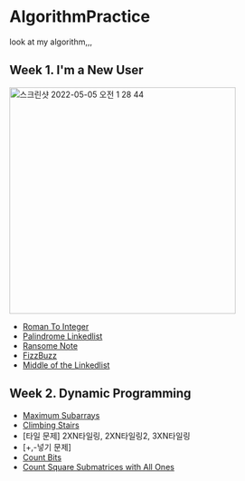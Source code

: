 # AlgorithmPractice
look at my algorithm,,, 

## Week 1. I'm a New User
<img width="400" alt="스크린샷 2022-05-05 오전 1 28 44" src="https://user-images.githubusercontent.com/70755576/166727450-5c3bfdb2-9d43-4934-bf0b-1d75a4ed604e.png">

- [Roman To Integer](https://github.com/Zion-min/AlgorithmPractice/blob/main/LeetCode/romanToInt.py)
- [Palindrome Linkedlist](https://github.com/Zion-min/AlgorithmPractice/blob/main/LeetCode/PalindromeLinkedList.py)
- [Ransome Note](https://github.com/Zion-min/AlgorithmPractice/blob/main/LeetCode/RansomNote.py)
- [FizzBuzz](https://github.com/Zion-min/AlgorithmPractice/blob/main/LeetCode/FizzBuzz.py)
- [Middle of the Linkedlist](https://github.com/Zion-min/AlgorithmPractice/blob/main/LeetCode/MiddleoftheLinkedList.py)


## Week 2. Dynamic Programming
- [Maximum Subarrays](https://github.com/Zion-min/AlgorithmPractice/blob/main/LeetCode/maxSubArray.py)
- [Climbing Stairs](https://github.com/Zion-min/AlgorithmPractice/blob/main/LeetCode/climbStairs.py)
- [타일 문제] 2XN타일링, 2XN타일링2, 3XN타일링 
- [+,-넣기 문제]
- [Count Bits](https://github.com/Zion-min/AlgorithmPractice/commit/82ecfeb99fba4dbaf0802115b24bc08b1960a805)
- [Count Square Submatrices with All Ones](https://github.com/Zion-min/AlgorithmPractice/blob/main/LeetCode/countSquares.py)
